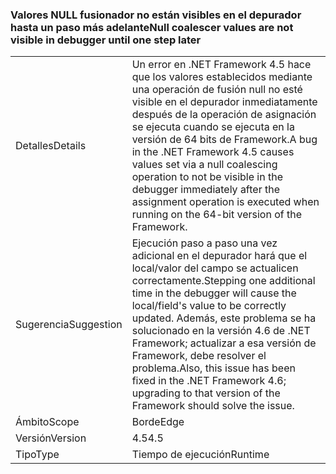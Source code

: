 ### <a name="null-coalescer-values-are-not-visible-in-debugger-until-one-step-later"></a><span data-ttu-id="bd661-101">Valores NULL fusionador no están visibles en el depurador hasta un paso más adelante</span><span class="sxs-lookup"><span data-stu-id="bd661-101">Null coalescer values are not visible in debugger until one step later</span></span>

|   |   |
|---|---|
|<span data-ttu-id="bd661-102">Detalles</span><span class="sxs-lookup"><span data-stu-id="bd661-102">Details</span></span>|<span data-ttu-id="bd661-103">Un error en .NET Framework 4.5 hace que los valores establecidos mediante una operación de fusión null no esté visible en el depurador inmediatamente después de la operación de asignación se ejecuta cuando se ejecuta en la versión de 64 bits de Framework.</span><span class="sxs-lookup"><span data-stu-id="bd661-103">A bug in the .NET Framework 4.5 causes values set via a null coalescing operation to not be visible in the debugger immediately after the assignment operation is executed when running on the 64-bit version of the Framework.</span></span>|
|<span data-ttu-id="bd661-104">Sugerencia</span><span class="sxs-lookup"><span data-stu-id="bd661-104">Suggestion</span></span>|<span data-ttu-id="bd661-105">Ejecución paso a paso una vez adicional en el depurador hará que el local/valor del campo se actualicen correctamente.</span><span class="sxs-lookup"><span data-stu-id="bd661-105">Stepping one additional time in the debugger will cause the local/field's value to be correctly updated.</span></span> <span data-ttu-id="bd661-106">Además, este problema se ha solucionado en la versión 4.6 de .NET Framework; actualizar a esa versión de Framework, debe resolver el problema.</span><span class="sxs-lookup"><span data-stu-id="bd661-106">Also, this issue has been fixed in the .NET Framework 4.6; upgrading to that version of the Framework should solve the issue.</span></span>|
|<span data-ttu-id="bd661-107">Ámbito</span><span class="sxs-lookup"><span data-stu-id="bd661-107">Scope</span></span>|<span data-ttu-id="bd661-108">Borde</span><span class="sxs-lookup"><span data-stu-id="bd661-108">Edge</span></span>|
|<span data-ttu-id="bd661-109">Versión</span><span class="sxs-lookup"><span data-stu-id="bd661-109">Version</span></span>|<span data-ttu-id="bd661-110">4.5</span><span class="sxs-lookup"><span data-stu-id="bd661-110">4.5</span></span>|
|<span data-ttu-id="bd661-111">Tipo</span><span class="sxs-lookup"><span data-stu-id="bd661-111">Type</span></span>|<span data-ttu-id="bd661-112">Tiempo de ejecución</span><span class="sxs-lookup"><span data-stu-id="bd661-112">Runtime</span></span>|


